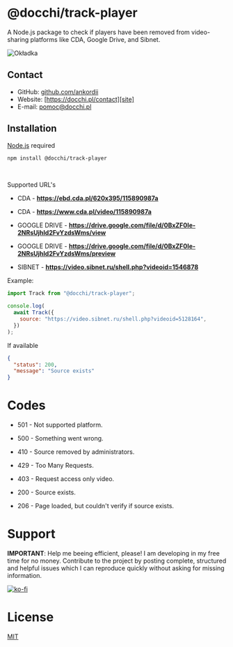 # @docchi/track-player

A Node.js package to check if players have been removed from video-sharing platforms like CDA, Google Drive, and Sibnet.

![Okładka](https://i.ibb.co/4VfzDT4/1500x500.png)

## Contact

- GitHub: [github.com/ankordii][github]
- Website: [https://docchi.pl/contact][site]
- E-mail: pomoc@docchi.pl

## Installation

[Node.js](https://nodejs.org/en/) required

```bash
npm install @docchi/track-player
```

<br/>

Supported URL's

- CDA - **https://ebd.cda.pl/620x395/115890987a**
- CDA - **https://www.cda.pl/video/115890987a**

- GOOGLE DRIVE - **https://drive.google.com/file/d/0BxZF0Ie-2NRsUjhld2FvYzdsWms/view**
- GOOGLE DRIVE - **https://drive.google.com/file/d/0BxZF0Ie-2NRsUjhld2FvYzdsWms/preview**

- SIBNET - **https://video.sibnet.ru/shell.php?videoid=1546878**

Example:

```js
import Track from "@docchi/track-player";

console.log(
  await Track({
    source: "https://video.sibnet.ru/shell.php?videoid=5128164",
  })
);
```

If available

```json
{
  "status": 200,
  "message": "Source exists"
}
```

# Codes

- 501 - Not supported platform.
- 500 - Something went wrong.

- 410 - Source removed by administrators.
- 429 - Too Many Requests.
- 403 - Request access only video.

- 200 - Source exists.
- 206 - Page loaded, but couldn't verify if source exists.

# Support

<b>IMPORTANT</b>: Help me beeing efficient, please! I am developing in my free time for no money. Contribute to the project by posting complete, structured and helpful issues which I can reproduce quickly without asking for missing information.

[![ko-fi](https://ko-fi.com/img/githubbutton_sm.svg)](https://buycoffee.to/docchi)

# License

[MIT](https://github.com/docchipl/track-player/blob/main/LICENSE)

[github]: https://github.com/ankordii
[site]: https://docchi.pl/

